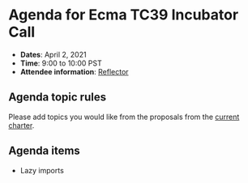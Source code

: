 # Agenda for Ecma TC39 Incubator Call

- **Dates**: April 2, 2021
- **Time**: 9:00 to 10:00 PST
- **Attendee information**: [Reflector](https://github.com/tc39/Reflector/issues/363)

## Agenda topic rules

Please add topics you would like from the proposals from the [current charter](https://github.com/tc39/incubator-agendas/issues/16).

## Agenda items

- Lazy imports
